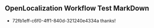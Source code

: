## OpenLocalization Workflow Test MarkDown
* 72fb1eff-c6f0-4ff1-840d-321240e4334a thanks!

<!--HONumber=Oct16_HO3-->


